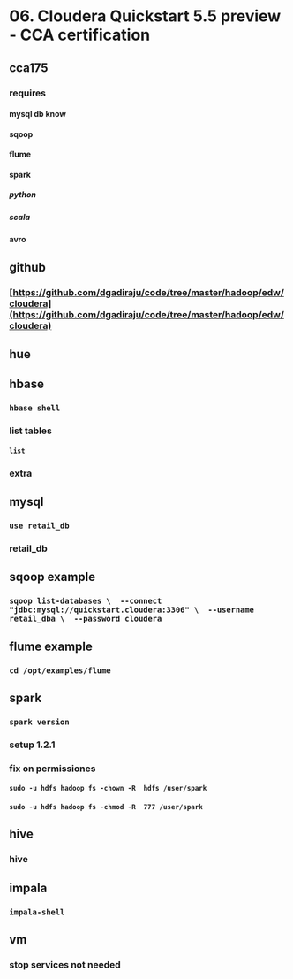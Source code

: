 # 06. Cloudera Quickstart 5.5 preview - CCA certification

## cca175

### requires

#### mysql db know

#### sqoop

#### flume

#### spark

##### python

##### scala

#### avro

## github

### [https://github.com/dgadiraju/code/tree/master/hadoop/edw/cloudera](https://github.com/dgadiraju/code/tree/master/hadoop/edw/cloudera)

## hue

## hbase

### `hbase shell`

### list tables

#### `list`

### extra

## mysql

### `use retail_db`

### retail_db

## sqoop example

### `sqoop list-databases \  --connect "jdbc:mysql://quickstart.cloudera:3306" \  --username retail_dba \  --password cloudera`

## flume example

### `cd /opt/examples/flume`

## spark

### `spark version`

### setup 1.2.1

### fix on permissiones

#### `sudo -u hdfs hadoop fs -chown -R  hdfs /user/spark`

#### `sudo -u hdfs hadoop fs -chmod -R  777 /user/spark`

## hive

### hive

## impala

### `impala-shell`

## vm

### stop services not needed
